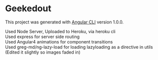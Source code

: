 # Geekedout

This project was generated with [Angular CLI](https://github.com/angular/angular-cli) version 1.0.0.  

Used Node Server, Uploaded to Heroku, via heroku cli  
Used express for server side routing  
Used Angular4 animations for component transitions  
Used greg-md/ng-lazy-load for loading lazyloading as a directive in utils (Edited it slightly so images faded in)
